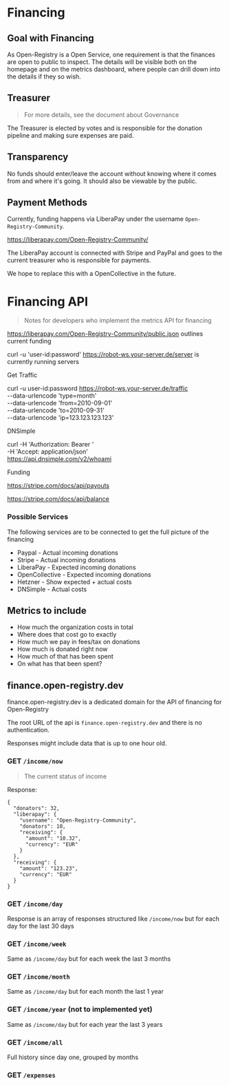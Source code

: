 # Financing

## Goal with Financing

As Open-Registry is a Open Service, one requirement is that the finances are
open to public to inspect. The details will be visible both on the homepage
and on the metrics dashboard, where people can drill down into the details if
they so wish.

## Treasurer
> For more details, see the document about Governance

The Treasurer is elected by votes and is responsible for the donation pipeline
and making sure expenses are paid.

## Transparency

No funds should enter/leave the account without knowing where it comes from and
where it's going. It should also be viewable by the public.

## Payment Methods

Currently, funding happens via LiberaPay under the username `Open-Registry-Community`.

https://liberapay.com/Open-Registry-Community/

The LiberaPay account is connected with Stripe and PayPal and goes to the current
treasurer who is responsible for payments.

We hope to replace this with a OpenCollective in the future.

# Financing API

> Notes for developers who implement the metrics API for financing

https://liberapay.com/Open-Registry-Community/public.json outlines current funding

curl -u 'user-id:password' https://robot-ws.your-server.de/server is currently running servers

Get Traffic

curl -u user-id:password https://robot-ws.your-server.de/traffic \
       --data-urlencode 'type=month' \
       --data-urlencode 'from=2010-09-01' \
       --data-urlencode 'to=2010-09-31' \
       --data-urlencode 'ip=123.123.123.123'

DNSimple

curl  -H 'Authorization: Bearer <token>' \
      -H 'Accept: application/json' \
      https://api.dnsimple.com/v2/whoami

Funding

https://stripe.com/docs/api/payouts

https://stripe.com/docs/api/balance

### Possible Services

The following services are to be connected to get the full picture of the financing

- Paypal - Actual incoming donations
- Stripe - Actual incoming donations
- LiberaPay - Expected incoming donations
- OpenCollective - Expected incoming donations
- Hetzner - Show expected + actual costs
- DNSimple - Actual costs

## Metrics to include

- How much the organization costs in total
- Where does that cost go to exactly
- How much we pay in fees/tax on donations
- How much is donated right now
- How much of that has been spent
- On what has that been spent?

## finance.open-registry.dev

finance.open-registry.dev is a dedicated domain for the API of financing for Open-Registry

The root URL of the api is `finance.open-registry.dev` and there is no authentication.

Responses might include data that is up to one hour old.

### GET `/income/now`

> The current status of income

Response:

```
{
  "donators": 32,
  "liberapay": {
    "username": "Open-Registry-Community",
    "donators": 10,
    "receiving": {
      "amount": "10.32",
      "currency": "EUR"
    }
  },
  "receiving": {
    "amount": "123.23",
    "currency": "EUR"
  }
}
```

### GET `/income/day`

Response is an array of responses structured like `/income/now` but for each
day for the last 30 days

### GET `/income/week`

Same as `/income/day` but for each week the last 3 months

### GET `/income/month`

Same as `/income/day` but for each month the last 1 year

### GET `/income/year` (not to implemented yet)

Same as `/income/day` but for each year the last 3 years

### GET `/income/all`

Full history since day one, grouped by months

### GET `/expenses`
